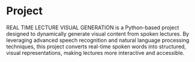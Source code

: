 # Project
REAL TIME LECTURE VISUAL GENERATION is a Python-based project designed to dynamically generate visual content from spoken lectures. By leveraging advanced speech recognition and natural language processing techniques, this project converts real-time spoken words into structured, visual representations, making lectures more interactive and accessible.
